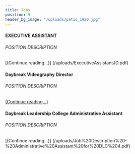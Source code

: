 ```yaml
---
title: Jobs
position: 9
header_bg_image: "/uploads/patio_1920.jpg"
---
```


#### EXECUTIVE ASSISTANT
###### POSITION DESCRIPTION
[(Continue reading...)]
(/uploads/ExecutiveAssistantJD.pdf)

#### Daybreak Videography Director
###### POSITION DESCRIPTION
[(Continue reading...)](/uploads/Videography%20Job%20Description%20Daybreak.pdf)

#### Daybreak Leadership College Administrative Assistant
###### POSITION DESCRIPTION
[(Continue reading...)]
(/uploads/Job%20Description%20-%20Administrative%20Assistant%20for%20DLC%204.pdf)

